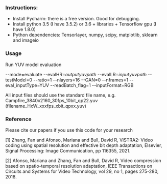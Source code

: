
### Instructions:

- Install Pycharm: there is a free version. Good for debugging.
- Install python 3.5 (I have 3.5.2) or 3.6 + libraries + Tensorflow gpu (I have 1.8.0)
- Python dependencies: Tensorlayer, numpy, scipy, matplotlib, sklearn and imageio 

### Usage


Run YUV model evaluation

--mode=evaluate
--evalHR=$output yuv path$
--evalLR=$input yuv path$
--testModel=0
--ratio=1
--nlayers=16
--GAN=0
--nframes=1
--eval_inputType=YUV
--readBatch_flag=1
--inputFormat=RGB

All input files should use the standard file name, e.g. Campfire_3840x2160_30fps_10bit_qp22.yuv (filename_HxW_xxxfps_xbit_qpxx.yuv)
### Reference

Please cite our papers if you use this code for your research

[1] Zhang, Fan and Afonso, Mariana and Bull, David R, ViSTRA2: Video coding using spatial resolution and effective bit depth adaptation, Elsevier, Signal Processing: Image Communication, pp 116355, 2021.

[2] Afonso, Mariana and Zhang, Fan and Bull, David R, Video compression based on spatio-temporal resolution adaptation, IEEE Transactions on Circuits and Systems for Video Technology, vol 29, no 1, pages 275-280, 2018.
